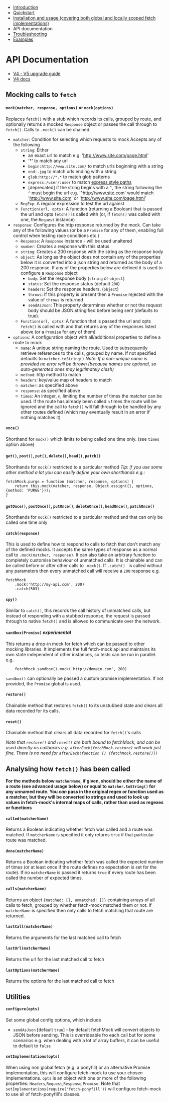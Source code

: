 - [Introduction](/fetch-mock)
- [Quickstart](/fetch-mock/quickstart)
- [Installation and usage (covering both global and locally scoped fetch implementations)](/fetch-mock/installation)
- API documentation
- [Troubleshooting](/fetch-mock/troubleshooting)
- [Examples](/fetch-mock/examples)

# API Documentation

* [V4 - V5 upgrade guide](https://github.com/wheresrhys/fetch-mock/blob/master/V4_V5_UPGRADE_NOTES.md)
* [V4 docs](https://github.com/wheresrhys/fetch-mock/blob/95d79052efffef5c80b3d87d5050392293e1bfaa/README.md)

## Mocking calls to `fetch`

#### `mock(matcher, response, options)` or `mock(options)`
Replaces `fetch()` with a stub which records its calls, grouped by route, and optionally returns a mocked `Response` object or passes the call through to `fetch()`. Calls to `.mock()` can be chained.

* `matcher`: Condition for selecting which requests to mock Accepts any of the following
    * `string`: Either
        * an exact url to match e.g. 'http://www.site.com/page.html'
        * '*' to match any url
        * `begin:http://www.site.com/` to match urls beginning with a string
        * `end:.jpg` to match urls ending with a string
        * `glob:http://*.*` to match glob patterns
        * `express:/user/:user` to match [express style paths](https://www.npmjs.com/package/path-to-regexp)
        * [deprecated] if the string begins with a `^`, the string following the `^` must begin the url e.g. '^http://www.site.com' would match 'http://www.site.com' or 'http://www.site.com/page.html'
    * `RegExp`: A regular  expression to test the url against
    * `Function(url, opts)`: A function (returning a Boolean) that is passed the url and opts `fetch()` is called with (or, if `fetch()` was called with one, the `Request` instance)
* `response`: Configures the http response returned by the mock. Can take any of the following values (or be a `Promise` for any of them, enabling full control when testing race conditions etc.)
    * `Response`: A `Response` instance - will be used unaltered
    * `number`: Creates a response with this status
    * `string`: Creates a 200 response with the string as the response body
    * `object`: As long as the object does not contain any of the properties below it is converted into a json string and returned as the body of a 200 response. If any of the properties below are defined it is used to configure a `Response` object
        * `body`: Set the response body (`string` or `object`)
        * `status`: Set the response status (default `200`)
        * `headers`: Set the response headers. (`object`)
        * `throws`: If this property is present then a `Promise` rejected with the value of `throws` is returned
        * `sendAsJson`: This property determines whether or not the request body should be JSON.stringified before being sent (defaults to true).
    * `Function(url, opts)`: A function that is passed the url and opts `fetch()` is called with and that returns any of the responses listed above (or a `Promise` for any of them)
* `options`: A configuration object with all/additional properties to define a route to mock
    * `name`: A unique string naming the route. Used to subsequently retrieve references to the calls, grouped by name. If not specified defaults to `matcher.toString()` *Note: If a non-unique name is provided no error will be thrown (because names are optional, so auto-generated ones may legitimately clash)*
    * `method`: http method to match
    * `headers`: key/value map of headers to match
    * `matcher`: as specified above
    * `response`: as specified above
    * `times`: An integer, `n`, limiting the number of times the matcher can be used. If the route has already been called `n` times the route will be ignored and the call to `fetch()` will fall through to be handled by any other routes defined (which may eventually result in an error if nothing matches it)

#### `once()`
Shorthand for `mock()` which limits to being called one time only. (see `times` option above)

#### `get()`, `post()`, `put()`, `delete()`, `head()`, `patch()`
Shorthands for `mock()` restricted to a particular method *Tip: if you use some other method a lot you can easily define your own shorthands e.g.:*

```
fetchMock.purge = function (matcher, response, options) {
    return this.mock(matcher, response, Object.assign({}, options, {method: 'PURGE'}));
}

```

#### `getOnce()`, `postOnce()`, `putOnce()`, `deleteOnce()`, `headOnce()`, `patchOnce()`
Shorthands for `mock()` restricted to a particular method and that can only be called one time only

#### `catch(response)`
This is used to define how to respond to calls to fetch that don't match any of the defined mocks. It accepts the same types of response as a normal call to `.mock(matcher, response)`. It can also take an arbitrary function to completely customise behaviour of unmatched calls. It is chainable and can be called before or after other calls to `.mock()`. If `.catch() ` is called without any parameters then every unmatched call will receive a `200` response e.g.

```
fetchMock
    .mock('http://my-api.com', 200)
    .catch(503)
```

#### `spy()`
Similar to `catch()`, this records the call history of unmatched calls, but instead of responding with a stubbed response, the request is passed through to native `fetch()` and is allowed to communicate over the network.

#### `sandbox(Promise)` *experimental*
This returns a drop-in mock for fetch which can be passed to other mocking libraries. It implements the full fetch-mock api and maintains its own state independent of other instances, so tests can be run in parallel. e.g.

```
    fetchMock.sandbox().mock('http://domain.com', 200)
```

`sandbox()` can optionally be passed a custom promise implementation. If not provided, the `Promise` global is used.

#### `restore()`
Chainable method that restores `fetch()` to its unstubbed state and clears all data recorded for its calls.

#### `reset()`
Chainable method that clears all data recorded for `fetch()`'s calls

*Note that `restore()` and `reset()` are both bound to fetchMock, and can be used directly as callbacks e.g. `afterEach(fetchMock.restore)` will work just fine. There is no need for `afterEach(function () {fetchMock.restore()})`*

## Analysing how `fetch()` has been called

**For the methods below `matcherName`, if given, should be either the name of a route (see advanced usage below) or equal to `matcher.toString()` for any unnamed route. You _can_ pass in the original regex or function used as a matcher, but they will be converted to strings and used to look up values in fetch-mock's internal maps of calls, rather than used as regexes or functions**

#### `called(matcherName)`
Returns a Boolean indicating whether fetch was called and a route was matched. If `matcherName` is specified it only returns `true` if that particular route was matched.

#### `done(matcherName)`
Returns a Boolean indicating whether fetch was called the expected number of times (or at least once if the route defines no expectation is set for the route). If no `matcherName` is passed it returns `true` if every route has been called the number of expected times.

#### `calls(matcherName)`
Returns an object `{matched: [], unmatched: []}` containing arrays of all calls to fetch, grouped by whether fetch-mock matched them or not. If `matcherName` is specified then only calls to fetch matching that route are returned.

#### `lastCall(matcherName)`
Returns the arguments for the last matched call to fetch

#### `lastUrl(matcherName)`
Returns the url for the last matched call to fetch

#### `lastOptions(matcherName)`
Returns the options for the last matched call to fetch

## Utilities

#### `configure(opts)`
Set some global config options, which include
* `sendAsJson` [default `true`] - by default fetchMock will convert objects to JSON before sending. This is overrideable fro each call but for some scenarios e.g. when dealing with a lot of array buffers, it can be useful to default to `false`

#### `setImplementations(opts)`
When using non global fetch (e.g. a ponyfill) or an alternative Promise implementation, this will configure fetch-mock to use your chosen implementations. `opts` is an object with one or more of the following properties: `Headers`,`Request`,`Response`,`Promise`. Note that `setImplementations(require('fetch-ponyfill'))` will configure fetch-mock to use all of fetch-ponyfill's classes. 

